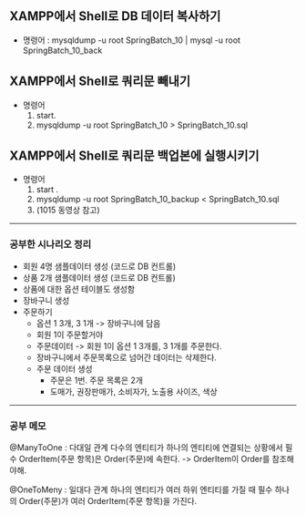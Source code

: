 
## XAMPP에서 Shell로 DB 데이터 복사하기
- 명령어 : mysqldump -u root SpringBatch_10 | mysql -u root SpringBatch_10_back

## XAMPP에서 Shell로 쿼리문 빼내기
- 명령어
  1. start.
  2. mysqldump -u root SpringBatch_10 > SpringBatch_10.sql

## XAMPP에서 Shell로 쿼리문 백업본에 실행시키기 
- 명령어
  1. start .
  2. mysqldump -u root SpringBatch_10_backup < SpringBatch_10.sql
  3. (1015 동영상 참고)

---

### 공부한 시나리오 정리
- 회원 4명 샘플데이터 생성 (코드로 DB 컨트롤)
- 상품 2개 샘플데이터 생성 (코드로 DB 컨트롤)
- 상품에 대한 옵션 테이블도 생성함
- 장바구니 생성 
- 주문하기
  - 옵션 1 3개, 3 1개 -> 장바구니에 담음
  - 회원 1이 주문할거야
  - 주문데이터 -> 회원 1이 옵션 1 3개를, 3 1개를 주문한다.
  - 장바구니에서 주문목록으로 넘어간 데이터는 삭제한다.
  - 주문 데이터 생성
    - 주문은 1번. 주문 목록은 2개
    - 도매가, 권장판매가, 소비자가, 노출용 사이즈, 색상



---

### 공부 메모

@ManyToOne : 다대일 관계
다수의 엔티티가 하나의 엔티티에 연결되는 상황에서 필수
OrderItem(주문 항목)은 Order(주문)에 속한다.
-> OrderItem이 Order를 참조해야해.

@OneToMeny : 일대다 관계
하나의 엔티티가 여러 하위 엔티티를 가질 때 필수
하나의 Order(주문)가 여러 OrderItem(주문 항목)을 가진다.
